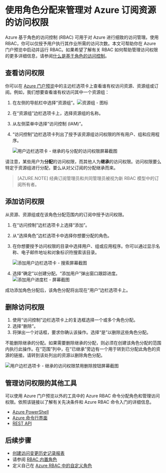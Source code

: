<properties
    pageTitle="Azure 经典管理门户中基于角色的访问控制 | Azure"
    description="在 Azure 门户预览中使用基于角色的访问控制开始进行访问权限管理。使用角色分配来分配资源权限。"
    services="active-directory"
    documentationcenter=""
    author="kgremban"
    manager="femila"
    editor="" />
<tags
    ms.assetid="8078f366-a2c4-4fbb-a44b-fc39fd89df81"
    ms.service="active-directory"
    ms.devlang="na"
    ms.topic="get-started-article"
    ms.tgt_pltfrm="na"
    ms.workload="identity"
    ms.date="02/17/2017"
    wacn.date="04/05/2017"
    ms.author="kgremban" />  


# 使用角色分配来管理对 Azure 订阅资源的访问权限

Azure 基于角色的访问控制 (RBAC) 可用于对 Azure 进行细致的访问管理。使用 RBAC，你可以仅授予用户执行其作业所需的访问次数。本文可帮助你在 Azure 门户预览中启动并运行 RBAC。如果希望了解有关 RBAC 如何帮助管理访问权限的更多详细信息，请参阅[什么是基于角色的访问控制](/documentation/articles/role-based-access-control-what-is/)。

## 查看访问权限
你可以在 [Azure 门户预览](https://portal.azure.cn)中的主边栏选项卡上查看谁有权访问资源、资源组或订阅。例如，我们想要查看谁有权访问其中一个资源组：

1. 在左侧的导航栏中选择“资源组”。![资源组 - 图标](./media/role-based-access-control-configure/resourcegroups_icon.png)
2. 在“资源组”边栏选项卡上，选择资源组的名称。
3. 从左侧菜单中选择“访问控制 (IAM)”。
4. “访问控制”边栏选项卡列出了授予该资源组访问权限的所有用户、组和应用程序。
   
    ![用户边栏选项卡 - 继承的与分配的访问权限屏幕截图](./media/role-based-access-control-configure/view-access.png)  


请注意，某些用户为**分配**的访问权限，而其他人为**继承**的访问权限。访问权限要么特定于资源组进行分配，要么从对父订阅的分配继承而来。

> [AZURE.NOTE]
经典订阅管理员和共同管理员被视为新 RBAC 模型中的订阅所有者。


## <a name="add-access"></a> 添加访问权限
从资源、资源组或在该角色分配范围内的订阅中授予访问权限。

1. 在“访问控制”边栏选项卡上选择“添加”。
2. 从“选择角色”边栏选项卡中选择你想要分配的角色。
3. 在你想要授予访问权限的目录中选择用户、组或应用程序。你可以通过显示名称、电子邮件地址和对象标识符搜索该目录。
   
    ![添加用户边栏选项卡 - 搜索屏幕截图](./media/role-based-access-control-configure/grant-access2.png)
4. 选择“确定”以创建分配。“添加用户”弹出窗口跟踪进度。
![添加用户进度栏 - 屏幕截图](./media/role-based-access-control-configure/addinguser_popup.png)

成功添加角色分配后，该角色分配将出现在“用户”边栏选项卡上。

## 删除访问权限
1. 使用“访问控制”边栏选项卡上的复选框选择一个或多个角色分配。
2. 选择“删除”。
3. 将弹出一个对话框，要求你确认该操作。选择“是”以删除这些角色分配。

不能删除继承的分配。如果需要删除继承的分配，则必须在创建该角色分配的范围内执行此操作。在“范围”列中，在“已继承”旁边有一个用于转到已分配此角色的资源的链接。请转到该处列出的资源以删除角色分配。

![用户边栏选项卡 - 继承的访问权限禁用删除按钮屏幕截图](./media/role-based-access-control-configure/remove-access2.png)

## 管理访问权限的其他工具
可以使用 Azure 门户预览以外的工具中的 Azure RBAC 命令分配角色和管理访问权限。依照该链接以了解有关先决条件和 Azure RBAC 命令入门的详细信息。

- [Azure PowerShell](/documentation/articles/role-based-access-control-manage-access-powershell/)
- [Azure 命令行界面](/documentation/articles/role-based-access-control-manage-access-azure-cli/)
- [REST API](/documentation/articles/role-based-access-control-manage-access-rest/)

## 后续步骤
- [创建访问变更历史记录报表](/documentation/articles/role-based-access-control-access-change-history-report/)
- 请参阅 [RBAC 内置角色](/documentation/articles/role-based-access-built-in-roles/)
- 定义自己在 [Azure RBAC 中的自定义角色](/documentation/articles/role-based-access-control-custom-roles/)

<!---HONumber=Mooncake_0327_2017-->
<!---Update_Description: wording update -->